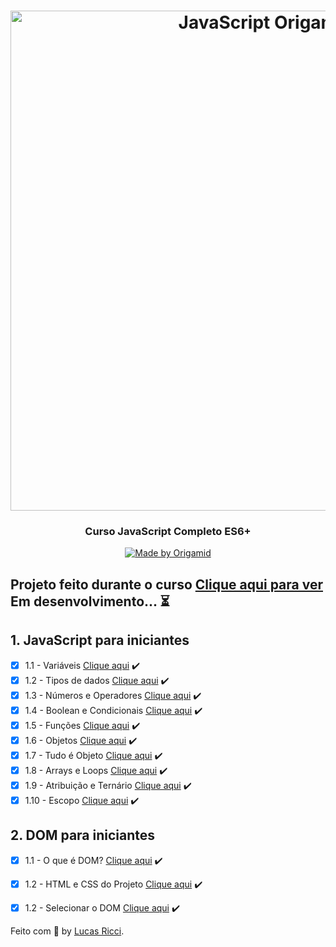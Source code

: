 <h1 align="center">
    <img alt="JavaScript Origamid" src="https://bit.ly/33S9Uf5" width="800px" />
</h1>

<h3 align="center">
  Curso JavaScript Completo ES6+ 
</h3>

<p align="center">
  <a href="https://origamid.com">
    <img alt="Made by Origamid" src="https://img.shields.io/badge/Made%20by-Origamid-purple">
  </a>
</p>

## Projeto feito durante o curso [Clique aqui para ver](https://github.com/lurafael/pets-fantasticos/) Em desenvolvimento... :hourglass_flowing_sand:

## 1. JavaScript para iniciantes

- [x] 1.1 - Variáveis [Clique aqui](https://github.com/lurafael/es6-completo-origamid/blob/main/01-javascript-para-iniciantes/01-variaveis) :heavy_check_mark:
- [x] 1.2 - Tipos de dados [Clique aqui](https://github.com/lurafael/es6-completo-origamid/blob/main/01-javascript-para-iniciantes/02-tipos-de-dados) :heavy_check_mark:
- [x] 1.3 - Números e Operadores [Clique aqui](https://github.com/lurafael/es6-completo-origamid/01-blob/main/01-javascript-para-iniciantes/03-numeros-e-operadores) :heavy_check_mark:
- [x] 1.4 - Boolean e Condicionais [Clique aqui](https://github.com/lurafael/es6-completo-origamid/blob/main/01-javascript-para-iniciantes/04-boolean-e-condicionais) :heavy_check_mark:
- [x] 1.5 - Funções [Clique aqui](https://github.com/lurafael/es6-completo-origamid/blob/main/01-javascript-para-iniciantes/05-funcoes) :heavy_check_mark:
- [x] 1.6 - Objetos [Clique aqui](https://github.com/lurafael/es6-completo-origamid/blob/main/01-javascript-para-iniciantes/06-objetos) :heavy_check_mark:
- [x] 1.7 - Tudo é Objeto [Clique aqui](https://github.com/lurafael/es6-completo-origamid/blob/main/01-javascript-para-iniciantes/07-tudo-e-objeto) :heavy_check_mark:
- [x] 1.8 - Arrays e Loops [Clique aqui](https://github.com/lurafael/es6-completo-origamid/blob/main/01-javascript-para-iniciantes/08-arrays-e-loops) :heavy_check_mark:
- [x] 1.9 - Atribuição e Ternário [Clique aqui](https://github.com/lurafael/es6-completo-origamid/blob/main/01-javascript-para-iniciantes/09-atribuicao-e-ternario) :heavy_check_mark:
- [x] 1.10 - Escopo [Clique aqui](https://github.com/lurafael/es6-completo-origamid/blob/main/01-javascript-para-iniciantes/10-escopo) :heavy_check_mark:

## 2. DOM para iniciantes

- [x] 1.1 - O que é DOM? [Clique aqui](https://github.com/lurafael/es6-completo-origamid/blob/main/02-dom-para-iniciantes/01-o-que-e-dom) :heavy_check_mark:
- [x] 1.2 - HTML e CSS do Projeto [Clique aqui](https://github.com/lurafael/es6-completo-origamid/blob/main/02-dom-para-iniciantes/01-o-que-e-dom) :heavy_check_mark:
- [x] 1.2 - Selecionar o DOM [Clique aqui](https://github.com/lurafael/es6-completo-origamid/blob/main/02-dom-para-iniciantes/03-selecionar-o-dom) :heavy_check_mark:


Feito com :purple_heart: by [Lucas Ricci](https://www.linkedin.com/in/lucasrafaelricci/).
